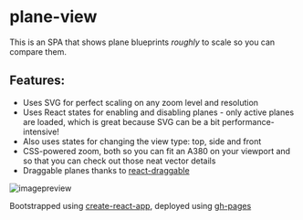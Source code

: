 # plane-view
This is an SPA that shows plane blueprints *roughly* to scale so you can compare them.

## Features:
* Uses SVG for perfect scaling on any zoom level and resolution
* Uses React states for enabling and disabling planes - only active planes are loaded, which is great because SVG can be a bit performance-intensive!
* Also uses states for changing the view type: top, side and front
* CSS-powered zoom, both so you can fit an A380 on your viewport and so that you can check out those neat vector details
* Draggable planes thanks to [react-draggable](https://github.com/mzabriskie/react-draggable)

![imagepreview](http://i.imgur.com/f7Xofca.png)

Bootstrapped using [create-react-app](https://github.com/facebookincubator/create-react-app), deployed using [gh-pages](https://github.com/tschaub/gh-pages)
